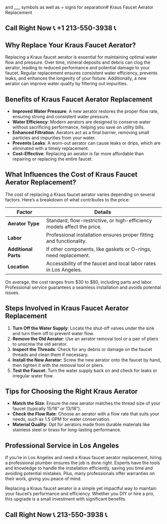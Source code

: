  and ___ symbols as well as = signs for separation# Kraus Faucet Aerator Replacement

## Call Right Now 📞 +1 213-550-3938 📞

## Why Replace Your Kraus Faucet Aerator?

Replacing a Kraus faucet aerator is essential for maintaining optimal water flow and pressure. Over time, mineral deposits and debris can clog the aerator, leading to reduced performance and potential damage to your faucet. Regular replacement ensures consistent water efficiency, prevents leaks, and enhances the longevity of your fixture. Additionally, a new aerator can improve water quality by filtering out impurities.

## Benefits of Kraus Faucet Aerator Replacement

- **Improved Water Pressure**: A new aerator restores the proper flow rate, ensuring strong and consistent water pressure.  
- **Water Efficiency**: Modern aerators are designed to conserve water without sacrificing performance, helping you save on utility bills.  
- **Enhanced Filtration**: Aerators act as a final barrier, removing small particles and impurities from your water.  
- **Prevents Leaks**: A worn-out aerator can cause leaks or drips, which are eliminated with a timely replacement.  
- **Cost-Effective**: Replacing an aerator is far more affordable than repairing or replacing the entire faucet.  

## What Influences the Cost of Kraus Faucet Aerator Replacement?

The cost of replacing a Kraus faucet aerator varies depending on several factors. Here’s a breakdown of what contributes to the price:  

| **Factor**               | **Details**                                                                 |
|--------------------------|-----------------------------------------------------------------------------|
| **Aerator Type**          | Standard, flow-restrictive, or high-efficiency models affect the price.     |
| **Labor**                 | Professional installation ensures proper fitting and functionality.         |
| **Additional Parts**      | If other components, like gaskets or O-rings, need replacement.             |
| **Location**              | Accessibility of the faucet and local labor rates in Los Angeles.           |

On average, the cost ranges from $30 to $80, including parts and labor. Professional service guarantees a seamless installation and avoids potential issues.

## Steps Involved in Kraus Faucet Aerator Replacement

1. **Turn Off the Water Supply**: Locate the shut-off valves under the sink and turn them off to prevent water flow.  
2. **Remove the Old Aerator**: Use an aerator removal tool or a pair of pliers to unscrew the old aerator.  
3. **Inspect the Threads**: Check for any debris or damage on the faucet threads and clean them if necessary.  
4. **Install the New Aerator**: Screw the new aerator onto the faucet by hand, then tighten it with the removal tool or pliers.  
5. **Test the Faucet**: Turn the water supply back on and check for leaks or irregular water flow.  

## Tips for Choosing the Right Kraus Aerator

- **Match the Size**: Ensure the new aerator matches the thread size of your faucet (typically 15/16” or 13/16”).  
- **Check the Flow Rate**: Choose an aerator with a flow rate that suits your needs, such as 1.5 GPM for water conservation.  
- **Material Quality**: Opt for aerators made from durable materials like stainless steel or brass for long-lasting performance.  

## Professional Service in Los Angeles

If you’re in Los Angeles and need a Kraus faucet aerator replacement, hiring a professional plumber ensures the job is done right. Experts have the tools and knowledge to handle the installation efficiently, saving you time and avoiding potential mistakes. Plus, many professionals offer warranties on their work, giving you peace of mind.  

Replacing a Kraus faucet aerator is a simple yet impactful way to maintain your faucet’s performance and efficiency. Whether you DIY or hire a pro, this upgrade is a small investment with significant benefits.
## Call Right Now 📞 213-550-3938 📞